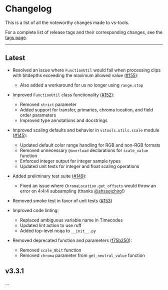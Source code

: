 # Changelog

This is a list of all the noteworthy changes made to vs-tools.

For a complete list of release tags and their corresponding changes,
see the [tags page](https://github.com/Jaded-Encoding-Thaumaturgy/vs-tools/tags).

---

## Latest

- Resolved an issue where `FunctionUtil` would fail when processing clips with bitdepths exceeding the maximum allowed value ([#155](https://github.com/Jaded-Encoding-Thaumaturgy/vs-tools/pull/156)):
  - Also added a workaround for us no longer using `range.stop`


- Improved `FunctionUtil` class functionality ([#152](https://github.com/Jaded-Encoding-Thaumaturgy/vs-tools/pull/152)):
  - Removed `strict` parameter
  - Added support for transfer, primaries, chroma location, and field order parameters
  - Improved type annotations and docstrings

- Improved scaling defaults and behavior in `vstools.utils.scale` module ([#145](https://github.com/Jaded-Encoding-Thaumaturgy/vs-tools/pull/145)):
  - Updated default color range handling for RGB and non-RGB formats
  - Removed unnecessary `@overload` declarations for `scale_value` function
  - Enforced integer output for integer sample types
  - Updated unit tests for integer and float scaling operations

- Added preliminary test suite ([#149](https://github.com/Jaded-Encoding-Thaumaturgy/vs-tools/pull/149)):
  - Fixed an issue where `ChromaLocation.get_offsets` would throw an error on 4:4:4 subsampling (thanks [@shssoichiro](https://github.com/shssoichiro)!)

- Removed smoke test in favor of unit tests ([#153](https://github.com/Jaded-Encoding-Thaumaturgy/vs-tools/pull/153))

- Improved code linting:
  - Replaced ambiguous variable name in Timecodes
  - Updated lint action to use ruff
  - Added top-level noqa to `__init__.py`

- Removed deprecated function and parameters ([f75b250](https://github.com/Jaded-Encoding-Thaumaturgy/vs-tools/commit/f75b250def4b34e69cafb86d0ba3364fe2939607)):
  - Removed `scale_8bit` function
  - Removed `chroma` parameter from `get_neutral_value` function

## v3.3.1

...
